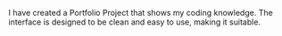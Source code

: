 I have created a Portfolio Project that shows my coding knowledge. The interface is designed to be clean and easy to use, making it suitable.

